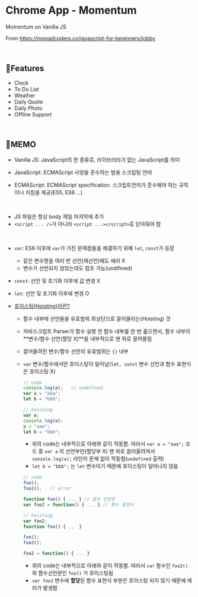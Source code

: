# Chrome App - Momentum

Momentum on Vanilla JS

From https://nomadcoders.co/javascript-for-beginners/lobby

<br>

## :star2: ​Features

- Clock
- To Do List
- Weather
- Daily Quote
- Daily Photo
- Offline Support

<br>

## :memo: ​MEMO

- Vanilla JS: JavaScript의 한 종류로, 라이브러리가 없는 JavaScript를 의미

- JavaScript: ECMAScript 사양을 준수하는 범용 스크립팅 언어
- ECMAScript: ECMAScript specification. 스크립트언어가 준수해야 하는 규칙이나 지침을 제공(ES5, ES6 ...)

<br>

- JS 파일은 항상 body 제일 마지막에 추가
- `<script ... />`가 아니라 `<script ...></script>`로 닫아줘야 함

<br>

- `var`: ES6 이후에 `var`가 가진 문제점들을 해결하기 위해 `let`, `const`가 등장
  - 같은 변수명을 여러 번 선언(재선언)해도 에러 X
  - 변수가 선언되지 않았는데도 참조 가능(undifined)
- `const`: 선언 및 초기화 이후에 값 변경 X
- `let`: 선언 및 초기화 이후에 변경 O

- [호이스팅(Hoisting)이란?](https://gmlwjd9405.github.io/2019/04/22/javascript-hoisting.html)

  - 함수 내부에 선언들을 유효범위 최상단으로 끌어올리는(Hoisting) 것

  - 자바스크립트 Parser가 함수 실행 전 함수 내부를 한 번 훑으면서, 함수 내부의 **변수/함수 선언(할당 X)**을 내부적으로 맨 위로 끌어올림

  - 끌어올려진 변수/함수 선언의 유효범위는 `{}` 내부

  - `var` 변수/함수에서만 호이스팅이 일어남(`let, const` 변수 선언과 함수 표현식은 호이스팅 X)

    ```javascript
    // code
    console.log(a);   // undefined
    var a = "aaa";
    let b = "bbb";
    ```

    ```javascript
    // hoisting
    var a;
    console.log(a);
    a = "aaa";
    let b = "bbb";
    ```

    - 위의 code는 내부적으로 아래와 같이 작동함. 따라서 `var a = "aaa";` 코드 중 `var a` 의 선언부만(할당부 X) 맨 위로 끌러올려져서 `console.log(a);` 라인이 문제 없이 작동함(`undefined` 출력)
    - `let b = "bbb";` 는 `let` 변수이기 때문에 호이스팅이 일어나지 않음

    

    ```javascript
    // code
    foo();
    foo2();   // error
    
    function foo() { ... } // 함수 선언문
    var foo2 = function() { ... } // 함수 표현식
    ```

    ```javascript
    // hoisting
    var foo2;
    function foo() { ... }
    
    foo();
    foo2();
    
    foo2 = function() { ... }
    ```

    - 위의 code는 내부적으로 아래와 같이 작동함. 따라서 `var` 함수인 `foo2()` 와 함수선언문인 `foo()` 가 호이스팅됨
    - `var foo2` 변수에 **할당**된 함수 표현식 부분은 호이스팅 되지 않기 때문에 에러가 발생함